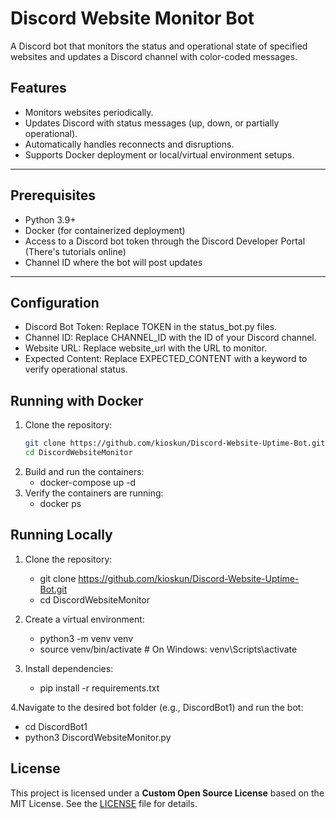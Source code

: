 # Discord Website Monitor Bot

A Discord bot that monitors the status and operational state of specified websites and updates a Discord channel with color-coded messages.

## Features
- Monitors websites periodically.
- Updates Discord with status messages (up, down, or partially operational).
- Automatically handles reconnects and disruptions.
- Supports Docker deployment or local/virtual environment setups.

---

## Prerequisites

- Python 3.9+
- Docker (for containerized deployment)
- Access to a Discord bot token through the Discord Developer Portal (There's tutorials online)
- Channel ID where the bot will post updates

---

## Configuration
   - Discord Bot Token: Replace TOKEN in the status_bot.py files.
   - Channel ID: Replace CHANNEL_ID with the ID of your Discord channel.
   - Website URL: Replace website_url with the URL to monitor.
   - Expected Content: Replace EXPECTED_CONTENT with a keyword to verify operational status.

## Running with Docker

1. Clone the repository:
   ```bash
   git clone https://github.com/kioskun/Discord-Website-Uptime-Bot.git
   cd DiscordWebsiteMonitor
2. Build and run the containers:
   - docker-compose up -d
3. Verify the containers are running:
   - docker ps

## Running Locally

1. Clone the repository:
   - git clone https://github.com/kioskun/Discord-Website-Uptime-Bot.git
   - cd DiscordWebsiteMonitor
   
2. Create a virtual environment:
   - python3 -m venv venv
   - source venv/bin/activate  # On Windows: venv\Scripts\activate
  
3. Install dependencies:
   - pip install -r requirements.txt

4.Navigate to the desired bot folder (e.g., DiscordBot1) and run the bot:
   - cd DiscordBot1
   - python3 DiscordWebsiteMonitor.py


## License
This project is licensed under a **Custom Open Source License** based on the MIT License. See the [LICENSE](./LICENSE) file for details.
